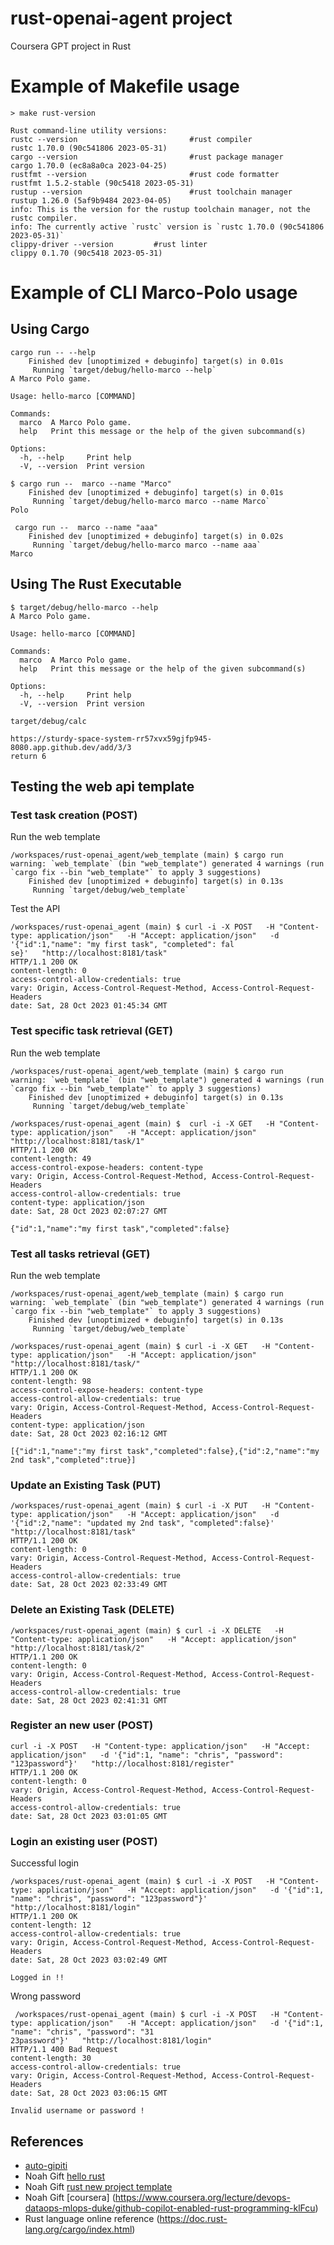 # rust-openai-agent project
Coursera GPT project in Rust

# Example of Makefile usage
```
> make rust-version

Rust command-line utility versions:
rustc --version                         #rust compiler
rustc 1.70.0 (90c541806 2023-05-31)
cargo --version                         #rust package manager
cargo 1.70.0 (ec8a8a0ca 2023-04-25)
rustfmt --version                       #rust code formatter
rustfmt 1.5.2-stable (90c5418 2023-05-31)
rustup --version                        #rust toolchain manager
rustup 1.26.0 (5af9b9484 2023-04-05)
info: This is the version for the rustup toolchain manager, not the rustc compiler.
info: The currently active `rustc` version is `rustc 1.70.0 (90c541806 2023-05-31)`
clippy-driver --version         #rust linter
clippy 0.1.70 (90c5418 2023-05-31)
```


# Example of CLI Marco-Polo usage

## Using Cargo
```
cargo run -- --help
    Finished dev [unoptimized + debuginfo] target(s) in 0.01s
     Running `target/debug/hello-marco --help`
A Marco Polo game.

Usage: hello-marco [COMMAND]

Commands:
  marco  A Marco Polo game.
  help   Print this message or the help of the given subcommand(s)

Options:
  -h, --help     Print help
  -V, --version  Print version
```

```
$ cargo run --  marco --name "Marco"
    Finished dev [unoptimized + debuginfo] target(s) in 0.01s
     Running `target/debug/hello-marco marco --name Marco`
Polo
```

```
 cargo run --  marco --name "aaa"
    Finished dev [unoptimized + debuginfo] target(s) in 0.02s
     Running `target/debug/hello-marco marco --name aaa`
Marco
```

## Using The Rust Executable
```
$ target/debug/hello-marco --help
A Marco Polo game.

Usage: hello-marco [COMMAND]

Commands:
  marco  A Marco Polo game.
  help   Print this message or the help of the given subcommand(s)

Options:
  -h, --help     Print help
  -V, --version  Print version
```

```
target/debug/calc 

https://sturdy-space-system-rr57xvx59gjfp945-8080.app.github.dev/add/3/3
return 6
```

## Testing the web api template

### Test task creation (POST)
Run the web template
```
/workspaces/rust-openai_agent/web_template (main) $ cargo run
warning: `web_template` (bin "web_template") generated 4 warnings (run `cargo fix --bin "web_template"` to apply 3 suggestions)
    Finished dev [unoptimized + debuginfo] target(s) in 0.13s
     Running `target/debug/web_template`
```

Test the API
```
/workspaces/rust-openai_agent (main) $ curl -i -X POST   -H "Content-type: application/json"   -H "Accept: application/json"   -d '{"id":1,"name": "my first task", "completed": fal
se}'   "http://localhost:8181/task"
HTTP/1.1 200 OK
content-length: 0
access-control-allow-credentials: true
vary: Origin, Access-Control-Request-Method, Access-Control-Request-Headers
date: Sat, 28 Oct 2023 01:45:34 GMT
```

### Test specific task retrieval (GET)
Run the web template
```
/workspaces/rust-openai_agent/web_template (main) $ cargo run
warning: `web_template` (bin "web_template") generated 4 warnings (run `cargo fix --bin "web_template"` to apply 3 suggestions)
    Finished dev [unoptimized + debuginfo] target(s) in 0.13s
     Running `target/debug/web_template`
```

```
/workspaces/rust-openai_agent (main) $  curl -i -X GET   -H "Content-type: application/json"   -H "Accept: application/json"   "http://localhost:8181/task/1"
HTTP/1.1 200 OK
content-length: 49
access-control-expose-headers: content-type
vary: Origin, Access-Control-Request-Method, Access-Control-Request-Headers
access-control-allow-credentials: true
content-type: application/json
date: Sat, 28 Oct 2023 02:07:27 GMT

{"id":1,"name":"my first task","completed":false}
```

### Test all tasks retrieval (GET)
Run the web template
```
/workspaces/rust-openai_agent/web_template (main) $ cargo run
warning: `web_template` (bin "web_template") generated 4 warnings (run `cargo fix --bin "web_template"` to apply 3 suggestions)
    Finished dev [unoptimized + debuginfo] target(s) in 0.13s
     Running `target/debug/web_template`
```

```
/workspaces/rust-openai_agent (main) $ curl -i -X GET   -H "Content-type: application/json"   -H "Accept: application/json"   "http://localhost:8181/task/"
HTTP/1.1 200 OK
content-length: 98
access-control-expose-headers: content-type
access-control-allow-credentials: true
vary: Origin, Access-Control-Request-Method, Access-Control-Request-Headers
content-type: application/json
date: Sat, 28 Oct 2023 02:16:12 GMT

[{"id":1,"name":"my first task","completed":false},{"id":2,"name":"my 2nd task","completed":true}]
```

### Update an Existing Task (PUT)

```
/workspaces/rust-openai_agent (main) $ curl -i -X PUT   -H "Content-type: application/json"   -H "Accept: application/json"   -d '{"id":2,"name": "updated my 2nd task", "completed":false}'   "http://localhost:8181/task"
HTTP/1.1 200 OK
content-length: 0
vary: Origin, Access-Control-Request-Method, Access-Control-Request-Headers
access-control-allow-credentials: true
date: Sat, 28 Oct 2023 02:33:49 GMT
```

### Delete an Existing Task (DELETE)

```
/workspaces/rust-openai_agent (main) $ curl -i -X DELETE   -H "Content-type: application/json"   -H "Accept: application/json"   "http://localhost:8181/task/2"
HTTP/1.1 200 OK
content-length: 0
vary: Origin, Access-Control-Request-Method, Access-Control-Request-Headers
access-control-allow-credentials: true
date: Sat, 28 Oct 2023 02:41:31 GMT
```

### Register an new user (POST)

```
curl -i -X POST   -H "Content-type: application/json"   -H "Accept: application/json"   -d '{"id":1, "name": "chris", "password": "123password"}'   "http://localhost:8181/register"
HTTP/1.1 200 OK
content-length: 0
vary: Origin, Access-Control-Request-Method, Access-Control-Request-Headers
access-control-allow-credentials: true
date: Sat, 28 Oct 2023 03:01:05 GMT
```

### Login an existing user (POST)

Successful login
```
/workspaces/rust-openai_agent (main) $ curl -i -X POST   -H "Content-type: application/json"   -H "Accept: application/json"   -d '{"id":1, "name": "chris", "password": "123password"}'   "http://localhost:8181/login"
HTTP/1.1 200 OK
content-length: 12
access-control-allow-credentials: true
vary: Origin, Access-Control-Request-Method, Access-Control-Request-Headers
date: Sat, 28 Oct 2023 03:02:49 GMT

Logged in !!
```


Wrong password 
```
 /workspaces/rust-openai_agent (main) $ curl -i -X POST   -H "Content-type: application/json"   -H "Accept: application/json"   -d '{"id":1, "name": "chris", "password": "31
23password"}'   "http://localhost:8181/login"
HTTP/1.1 400 Bad Request
content-length: 30
access-control-allow-credentials: true
vary: Origin, Access-Control-Request-Method, Access-Control-Request-Headers
date: Sat, 28 Oct 2023 03:06:15 GMT

Invalid username or password !
```

## References

* [auto-gipiti](https://www.udemy.com/course/autogpt-gpt4-code-writing-ai/)
* Noah Gift [hello rust](https://github.com/nogibjj/hello-rust)
* Noah Gift [rust new project template](https://github.com/nogibjj/rust-new-project-template)
* Noah Gift [coursera] (https://www.coursera.org/lecture/devops-dataops-mlops-duke/github-copilot-enabled-rust-programming-klFcu)
* Rust language online reference (https://doc.rust-lang.org/cargo/index.html)

